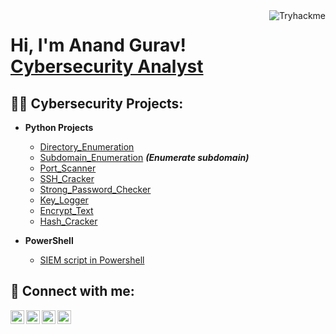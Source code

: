 <img align="right" alt=Tryhackme src="https://tryhackme-badges.s3.amazonaws.com/Anandgurav.png" />

<h1>Hi, I'm Anand Gurav! <br/><a href="https://github.com/Anand201096">Cybersecurity Analyst</a>

<h2>👨‍💻 Cybersecurity Projects:</h2>

- <b>Python Projects</b>
  - [Directory_Enumeration](https://github.com/Anand201096/Directory_Enumeration)
  - [Subdomain_Enumeration](https://github.com/Anand201096/Subdomain_Enumeration) <b><i>(Enumerate subdomain)</b></i>
  - [Port_Scanner](https://github.com/Anand201096/Port_Scanner)
  - [SSH_Cracker](https://github.com/Anand201096/SSH_Cracker)
  - [Strong_Password_Checker](https://github.com/Anand201096/Strong_Password_Checker)
  - [Key_Logger](https://github.com/Anand201096/Key_logger)
  - [Encrypt_Text](https://github.com/Anand201096/Encrypt_text)
  - [Hash_Cracker](https://github.com/Anand201096/Hash_Cracker)

- <b>PowerShell</b>
   - [SIEM script in Powershell](https://github.com/Anand201096/SIEM-script-in-Powershell)

<h2> 🤳 Connect with me:</h2>

[<img align="left" alt="Anand | Tryhackme" width="22px" src="https://simpleicons.org/icons/tryhackme.svg" />][Tryhackme]
[<img align="left" alt="Anand | Twitter" width="22px" src="https://cdn.jsdelivr.net/npm/simple-icons@v3/icons/twitter.svg" />][twitter]
[<img align="left" alt="Anand | LinkedIn" width="22px" src="https://cdn.jsdelivr.net/npm/simple-icons@v3/icons/linkedin.svg" />][linkedin]
[<img align="left" alt="Anand | Instagram" width="22px" src="https://cdn.jsdelivr.net/npm/simple-icons@v3/icons/instagram.svg" />][instagram]

[twitter]: https://twitter.com/anandgurav1996
[instagram]: https://www.instagram.com/anand__gurav/
[linkedin]:  https://www.linkedin.com/in/anand-gurav-13b107219/
[Tryhackme]:  https://tryhackme.com/p/Anandgurav


